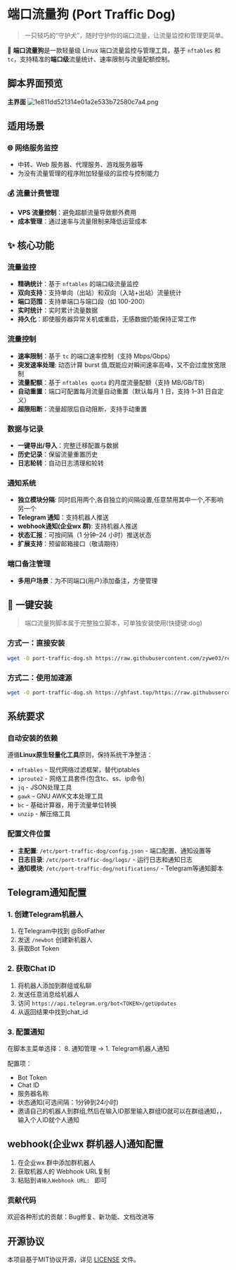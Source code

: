 # 端口流量狗 (Port Traffic Dog)

> 一只轻巧的“守护犬”，随时守护你的端口流量，让流量监控和管理更简单。

🔔 **端口流量狗**是一款轻量级 Linux 端口流量监控与管理工具，基于 `nftables` 和 `tc`，支持精准的**端口级**流量统计、速率限制与流量配额控制。

## 脚本界面预览

**主界面**
![1e811dd521314e01a2e533b72580c7a4.png](https://i.mji.rip/2025/08/28/1e811dd521314e01a2e533b72580c7a4.png)

## 适用场景

### 🌐 网络服务监控
- 中转、Web 服务器、代理服务、游戏服务器等
- 为没有流量管理的程序附加轻量级的监控与控制能力

### 💰 流量计费管理
- **VPS 流量控制**：避免超额流量导致额外费用  
- **成本管理**：通过速率与流量限制来降低运营成本

## ✨ 核心功能

### 流量监控
- **精确统计**：基于 `nftables` 的端口级流量监控  
- **双向支持**：支持单向（出站）和双向（入站+出站）流量统计
- **端口范围**：支持单端口与端口段（如 100-200）  
- **实时统计**：实时累计流量数据  
- **持久化**：即使服务器异常关机或重启，无感数据仍能保持正常工作

### 流量控制
- **速率限制**：基于 `tc` 的端口速率控制（支持 Mbps/Gbps）
- **突发速率处理**: 动态计算 burst 值,既能应对瞬间速率高峰，又不会过度放宽限制
- **流量配额**：基于 `nftables quota` 的月度流量配额（支持 MB/GB/TB）  
- **自动重置**：端口可配置每月流量自动重置（默认每月 1 日，支持 1–31 日自定义）  
- **超限阻断**：流量超限后自动阻断，支持手动重置  

### 数据与记录
- **一键导出/导入**：完整迁移配置与数据
- **历史记录**：保留流量重置历史  
- **日志轮转**：自动日志清理和轮转

### 通知系统
- **独立模块分隔**: 同时启用两个,各自独立的间隔设置,任意禁用其中一个,不影响另一个
- **Telegram 通知**：支持机器人推送
- **webhook通知(企业wx 群)**: 支持机器人推送
- **状态汇报**：可按间隔（1 分钟–24 小时）推送状态  
- **扩展支持**：预留邮箱接口（敬请期待）  

### 端口备注管理
- **多用户场景**：为不同端口(用户)添加备注，方便管理  

## 🚀 一键安装

> 端口流量狗脚本属于完整独立脚本，可单独安装使用(快捷键:dog)

### 方式一：直接安装
```bash
wget -O port-traffic-dog.sh https://raw.githubusercontent.com/zywe03/realm-xwPF/main/port-traffic-dog.sh && chmod +x port-traffic-dog.sh && ./port-traffic-dog.sh
```

### 方式二：使用加速源
```bash
wget -O port-traffic-dog.sh https://ghfast.top/https://raw.githubusercontent.com/zywe03/realm-xwPF/main/port-traffic-dog.sh && chmod +x port-traffic-dog.sh && ./port-traffic-dog.sh
```

## 系统要求

### 自动安装的依赖
遵循**Linux原生轻量化工具**原则，保持系统干净整洁：

- `nftables` - 现代网络过滤框架，替代iptables
- `iproute2` - 网络工具套件(包含tc、ss、ip命令)
- `jq` - JSON处理工具
- `gawk` - GNU AWK文本处理工具
- `bc` - 基础计算器，用于流量单位转换
- `unzip` - 解压缩工具

### 配置文件位置
- **主配置**: `/etc/port-traffic-dog/config.json` - 端口配置、通知设置等
- **日志目录**: `/etc/port-traffic-dog/logs/` - 运行日志和通知日志
- **通知模块**: `/etc/port-traffic-dog/notifications/` - Telegram等通知脚本

## Telegram通知配置

### 1. 创建Telegram机器人
1. 在Telegram中找到 @BotFather
2. 发送 `/newbot` 创建新机器人
3. 获取Bot Token

### 2. 获取Chat ID
1. 将机器人添加到群组或私聊
2. 发送任意消息给机器人
3. 访问 `https://api.telegram.org/bot<TOKEN>/getUpdates`
4. 从返回结果中找到chat_id

### 3. 配置通知
在脚本主菜单选择：
8. 通知管理 → 1. Telegram机器人通知

配置项：
- Bot Token
- Chat ID
- 服务器名称
- 状态通知(可选间隔：1分钟到24小时)
- 邀请自己的机器人到群组,然后在输入ID那里输入群组ID就可以在群组通知，，输入个人ID就个人通知

## webhook(企业wx 群机器人)通知配置

1. 在企业wx 群中添加群机器人
2. 获取机器人的 Webhook URL复制
3. 粘贴到`请输入Webhook URL: ` 即可

### 贡献代码
欢迎各种形式的贡献：Bug修复、新功能、文档改进等

## 开源协议

本项目基于MIT协议开源，详见 [LICENSE](https://github.com/zywe03/realm-xwPF/blob/main/LICENSE) 文件。
